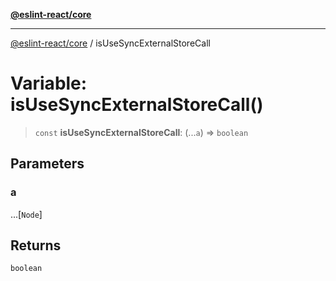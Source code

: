 [**@eslint-react/core**](../README.md)

***

[@eslint-react/core](../README.md) / isUseSyncExternalStoreCall

# Variable: isUseSyncExternalStoreCall()

> `const` **isUseSyncExternalStoreCall**: (...`a`) => `boolean`

## Parameters

### a

...\[`Node`\]

## Returns

`boolean`
